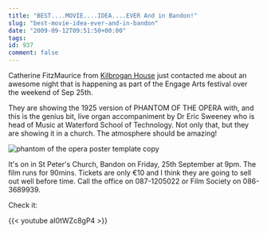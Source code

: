 ```yaml
---
title: "BEST....MOVIE....IDEA....EVER And in Bandon!"
slug: "best-movie-idea-ever-and-in-bandon"
date: "2009-09-12T09:51:50+00:00"
tags:
id: 937
comment: false
---
```


Catherine FitzMaurice from [Kilbrogan House](http://www.kilbrogan.com) just contacted me about an awesome night that is happening as part of the Engage Arts festival over the weekend of Sep 25th.

They are showing the 1925 version of PHANTOM OF THE OPERA with, and this is the genius bit, live organ accompaniment by Dr Eric Sweeney who is head of Music at Waterford School of Technology. Not only that, but they are showing it in a church. The atmosphere should be amazing!

![phantom of the opera poster template copy](https://s3-eu-west-1.amazonaws.com/conoroneill.com/wp-content/uploads/2009/09/phantom-of-the-opera-poster-template-copy-209x300.jpg "phantom of the opera poster template copy")

It's on in St Peter's Church, Bandon on  Friday, 25th September at  9pm. The film runs for 90mins. Tickets are only €10 and I think they are going to sell out well before time. Call the office on 087-1205022 or Film Society on 086-3689939.

Check it:

{{< youtube aI0tWZc8gP4 >}}

